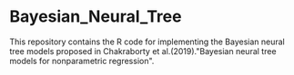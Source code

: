 # Bayesian_Neural_Tree
This repository contains the R code for implementing the Bayesian neural tree models proposed in Chakraborty et al.(2019)."Bayesian neural tree models for nonparametric regression".
